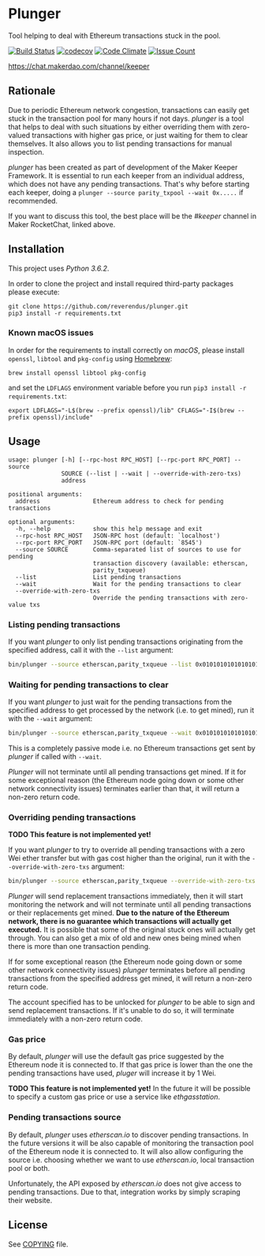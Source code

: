 # Plunger

Tool helping to deal with Ethereum transactions stuck in the pool.

[![Build Status](https://travis-ci.org/makerdao/plunger.svg?branch=master)](https://travis-ci.org/makerdao/plunger)
[![codecov](https://codecov.io/gh/makerdao/plunger/branch/master/graph/badge.svg)](https://codecov.io/gh/makerdao/plunger)
[![Code Climate](https://codeclimate.com/github/makerdao/plunger/badges/gpa.svg)](https://codeclimate.com/github/makerdao/plunger)
[![Issue Count](https://codeclimate.com/github/makerdao/plunger/badges/issue_count.svg)](https://codeclimate.com/github/makerdao/plunger)

<https://chat.makerdao.com/channel/keeper>


## Rationale

Due to periodic Ethereum network congestion, transactions can easily get stuck in the
transaction pool for many hours if not days. _plunger_ is a tool that helps to deal
with such situations by either overriding them with zero-valued transactions with
higher gas price, or just waiting for them to clear themselves. It also allows you
to list pending transactions for manual inspection.

_plunger_ has been created as part of development of the Maker Keeper Framework.
It is essential to run each keeper from an individual address, which does not
have any pending transactions. That's why before starting each keeper, doing
a `plunger --source parity_txpool --wait 0x.....` if recommended.

If you want to discuss this tool, the best place will be the _#keeper_ channel
in Maker RocketChat, linked above.


## Installation

This project uses *Python 3.6.2*.

In order to clone the project and install required third-party packages please execute:
```
git clone https://github.com/reverendus/plunger.git
pip3 install -r requirements.txt
```

### Known macOS issues

In order for the requirements to install correctly on _macOS_, please install
`openssl`, `libtool` and `pkg-config` using [Homebrew](https://brew.sh/):
```
brew install openssl libtool pkg-config
```

and set the `LDFLAGS` environment variable before you run `pip3 install -r requirements.txt`:
```
export LDFLAGS="-L$(brew --prefix openssl)/lib" CFLAGS="-I$(brew --prefix openssl)/include" 
```


## Usage

```
usage: plunger [-h] [--rpc-host RPC_HOST] [--rpc-port RPC_PORT] --source
               SOURCE (--list | --wait | --override-with-zero-txs)
               address

positional arguments:
  address               Ethereum address to check for pending transactions

optional arguments:
  -h, --help            show this help message and exit
  --rpc-host RPC_HOST   JSON-RPC host (default: `localhost')
  --rpc-port RPC_PORT   JSON-RPC port (default: `8545')
  --source SOURCE       Comma-separated list of sources to use for pending
                        transaction discovery (available: etherscan,
                        parity_txqueue)
  --list                List pending transactions
  --wait                Wait for the pending transactions to clear
  --override-with-zero-txs
                        Override the pending transactions with zero-value txs
```

### Listing pending transactions

If you want _plunger_ to only list pending transactions originating from the specified address,
call it with the `--list` argument:

```bash
bin/plunger --source etherscan,parity_txqueue --list 0x0101010101010101010101010101010101010101
```

### Waiting for pending transactions to clear

If you want _plunger_ to just wait for the pending transactions from the specified address
to get processed by the network (i.e. to get mined), run it with the `--wait` argument:

```bash
bin/plunger --source etherscan,parity_txqueue --wait 0x0101010101010101010101010101010101010101
```

This is a completely passive mode i.e. no Ethereum transactions get sent by _plunger_
if called with `--wait`.

_Plunger_ will not terminate until all pending transactions get mined. If it for some exceptional
reason (the Ethereum node going down or some other network connectivity issues) terminates earlier
than that, it will return a non-zero return code.

### Overriding pending transactions

**TODO This feature is not implemented yet!**

If you want _plunger_ to try to override all pending transactions with a zero Wei ether transfer
but with gas cost higher than the original, run it with the `--override-with-zero-txs` argument:

```bash
bin/plunger --source etherscan,parity_txqueue --override-with-zero-txs 0x0101010101010101010101010101010101010101
```

_Plunger_ will send replacement transactions immediately, then it will start monitoring the
network and will not terminate until all pending transactions or their replacements get mined.
**Due to the nature of the Ethereum network, there is no guarantee which transactions will
actually get executed.** It is possible that some of the original stuck ones will actually
get through. You can also get a mix of old and new ones being mined when there is more than
one transaction pending.

If for some exceptional reason (the Ethereum node going down or some other network
connectivity issues) _plunger_ terminates before all pending transactions from the specified
address get mined, it will return a non-zero return code.

The account specified has to be unlocked for _plunger_ to be able to sign and send replacement
transactions. If it's unable to do so, it will terminate immediately with a non-zero return code.

### Gas price

By default, _plunger_ will use the default gas price suggested by the Ethereum node it is
connected to. If that gas price is lower than the one the pending transactions have used,
_pluger_ will increase it by 1 Wei.

**TODO This feature is not implemented yet!** In the future it will be possible to specify
a custom gas price or use a service like _ethgasstation_.

### Pending transactions source

By default, _plunger_ uses _etherscan.io_ to discover pending transactions. In the future
versions it will be also capable of monitoring the transaction pool of the Ethereum node
it is connected to. It will also allow configuring the source i.e. choosing whether
we want to use _etherscan.io_, local transaction pool or both.

Unfortunately, the API exposed by _etherscan.io_ does not give access to pending transactions.
Due to that, integration works by simply scraping their website.


## License

See [COPYING](https://github.com/reverendus/plunger/blob/master/COPYING) file.
